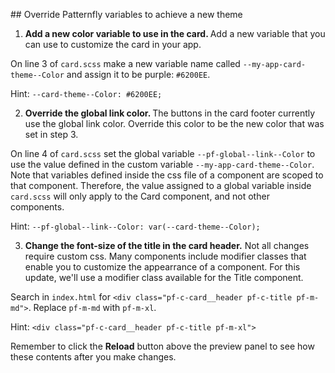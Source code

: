 ## Override Patternfly variables to achieve a new theme



1) <strong>Add a new color variable to use in the card. </strong> Add a new variable that you can use to customize the card in your app.

On line 3 of `card.scss` make a new variable name called `--my-app-card-theme--Color` and assign it to be purple: `#6200EE`.

Hint: `--card-theme--Color: #6200EE;`

2) <strong>Override the global link color. </strong> The buttons in the card footer currently use the global link color. Override this color to be the new color that was set in step 3. 

On line 4 of `card.scss` set the global variable `--pf-global--link--Color` to use the value defined in the custom variable `--my-app-card-theme--Color`. 
Note that variables defined inside the css file of a component are scoped to that component. Therefore, the value assigned to a global variable inside `card.scss` will only apply to the Card component, and not other components.

Hint: `--pf-global--link--Color: var(--card-theme--Color);`

3) <strong>Change the font-size of the title in the card header.</strong> Not all changes require custom css. Many components include modifier classes that enable you to customize the appearrance of a component. For this update, we'll use a modifier class available for the Title component. 

Search in `index.html` for `<div class="pf-c-card__header pf-c-title pf-m-md">`. Replace `pf-m-md` with `pf-m-xl`.

Hint: `<div class="pf-c-card__header pf-c-title pf-m-xl">`

Remember to click the <strong>Reload</strong> button above the preview panel to see how these contents after you make changes.